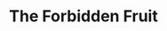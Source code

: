 --- 
title: "The Forbidden Fruit"
description:
price: "19.99"
category: 
images: 
    - /assets/img/Benzin.png
order: 516
---